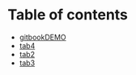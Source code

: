 # Table of contents

* [gitbookDEMO](README.md)
* [tab4](tab4child1.md)
* [tab2](tab2.md)
* [tab3](tab3.md)

